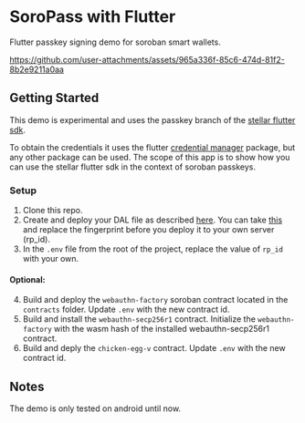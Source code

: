 # SoroPass with Flutter

Flutter passkey signing demo for soroban smart wallets.

https://github.com/user-attachments/assets/965a336f-85c6-474d-81f2-8b2e9211a0aa

## Getting Started

This demo is experimental and uses the passkey branch of the [stellar flutter sdk](https://github.com/Soneso/stellar_flutter_sdk/tree/passkey).

To obtain the credentials it uses the flutter [credential manager](https://github.com/Djsmk123/flutter_credential_manager_compose) package, but any other package can be used. 
The scope of this app is to show how you can use the stellar flutter sdk in the context of soroban passkeys.

### Setup

1. Clone this repo.
2. Create and deploy your DAL file as described [here](https://passkeys-auth.com/docs/implementation/flutter/android/). You can take [this](https://soneso.com/.well-known/assetlinks.json) and replace the fingerprint before you deploy it to your own server (rp_id). 
3. In the `.env` file from the root of the project, replace the value of `rp_id` with your own.

#### Optional:
4. Build and deploy the `webauthn-factory` soroban contract located in the `contracts` folder. Update `.env` with the new contract id.
5. Build and install the `webauthn-secp256r1` contract. Initialize the `webauthn-factory` with the wasm hash of the installed webauthn-secp256r1 contract.
6. Build and deply the `chicken-egg-v` contract. Update `.env` with the new contract id.

## Notes

The demo is only tested on android until now.




